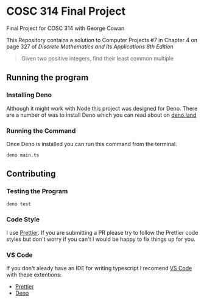 # COSC 314 Final Project
Final Project for COSC 314 with George Cowan

This Repository contains a solution to Computer Projects #7 in Chapter 4 on page 327 of *Discrete Mathematics and Its Applications 8th Edition*

> Given two positive integers, find their least common multiple


## Running the program

### Installing Deno
Although it might work with Node this project was designed for Deno. There are a number of was to install Deno which you can read about on [deno.land](https://deno.land/#installation)

### Running the Command
Once Deno is installed you can run this command from the terminal.
```
deno main.ts
```

## Contributing

### Testing the Program
```
deno test
```

### Code Style
I use [Prettier](https://prettier.io/). If you are submitting a PR please try to follow the Prettier code styles but don't worry if you can't I would be happy to fix things up for you.

### VS Code
If you don't aleady have an IDE for writing typescript I recomend [VS Code](https://code.visualstudio.com/) with these extentions:
- [Prettier](https://marketplace.visualstudio.com/items?itemName=esbenp.prettier-vscode)
- [Deno](https://marketplace.visualstudio.com/items?itemName=denoland.vscode-deno)
